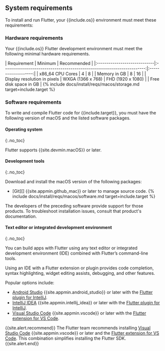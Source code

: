 ## System requirements

To install and run Flutter,
your {{include.os}} environment must meet these requirements:

### Hardware requirements

Your {{include.os}} Flutter development environment must meet the following
minimal hardware requirements.

<div class="table-wrapper" markdown="1">
|     Requirement              |                                    Minimum                               |    Recommended      |
|:-----------------------------|:------------------------------------------------------------------------:|:-------------------:|
| x86_64 CPU Cores             | 4                                                                        | 8                   |
| Memory in GB                 | 8                                                                        | 16                  |
| Display resolution in pixels | WXGA (1366 x 768)                                                        | FHD (1920 x 1080)   |
| Free disk space in GB        | {% include docs/install/reqs/macos/storage.md target=include.target %}
</div>

### Software requirements

To write and compile Flutter code for {{include.target}},
you must have the following version of macOS and the listed
software packages.

#### Operating system
{:.no_toc}

Flutter supports {{site.devmin.macOS}} or later.

#### Development tools
{:.no_toc}

Download and install the macOS version of the following packages:

* [Git][] {{site.appmin.github_mac}} or later to manage source code.
{% include docs/install/reqs/macos/software.md target=include.target %}

The developers of the preceding software provide support for those products.
To troubleshoot installation issues, consult that product's documentation.

#### Text editor or integrated development environment
{:.no_toc}

You can build apps with Flutter using any text editor or
integrated development environment (IDE) combined with
Flutter’s command-line tools.

Using an IDE with a Flutter extension or plugin provides code completion,
syntax highlighting, widget editing assists, debugging, and other features.

Popular options include:

* [Android Studio][] {{site.appmin.android_studio}} or later
  with the [Flutter plugin for IntelliJ][].
* [IntelliJ IDEA][] {{site.appmin.intellij_idea}} or later
  with the [Flutter plugin for IntelliJ][].
* [Visual Studio Code][] {{site.appmin.vscode}} or later
  with the [Flutter extension for VS Code][].

{{site.alert.recommend}}
  The Flutter team recommends installing
  [Visual Studio Code][] {{site.appmin.vscode}} or later and the
  [Flutter extension for VS Code][].
  This combination simplifies installing the Flutter SDK.
{{site.alert.end}}

[Android Studio]: https://developer.android.com/studio/install
[IntelliJ IDEA]: https://www.jetbrains.com/help/idea/installation-guide.html
[Visual Studio Code]: https://code.visualstudio.com/docs/setup/mac
[Flutter extension for VS Code]: https://marketplace.visualstudio.com/items?itemName=Dart-Code.flutter
[Flutter plugin for IntelliJ]: https://plugins.jetbrains.com/plugin/9212-flutter
